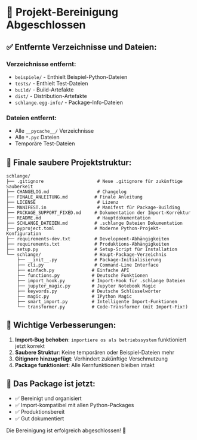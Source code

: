 # 🧹 Projekt-Bereinigung Abgeschlossen

## ✅ Entfernte Verzeichnisse und Dateien:

### Verzeichnisse entfernt:
- `beispiele/` - Enthielt Beispiel-Python-Dateien
- `tests/` - Enthielt Test-Dateien  
- `build/` - Build-Artefakte
- `dist/` - Distribution-Artefakte
- `schlange.egg-info/` - Package-Info-Dateien

### Dateien entfernt:
- Alle `__pycache__/` Verzeichnisse
- Alle `*.pyc` Dateien
- Temporäre Test-Dateien

## 📁 Finale saubere Projektstruktur:

```
schlange/
├── .gitignore                    # Neue .gitignore für zukünftige Sauberkeit
├── CHANGELOG.md                  # Changelog
├── FINALE_ANLEITUNG.md          # Finale Anleitung
├── LICENSE                       # Lizenz
├── MANIFEST.in                   # Manifest für Package-Building
├── PACKAGE_SUPPORT_FIXED.md     # Dokumentation der Import-Korrektur
├── README.md                     # Hauptdokumentation
├── SCHLANGE_DATEIEN.md          # .schlange Dateien Dokumentation
├── pyproject.toml               # Moderne Python-Projekt-Konfiguration
├── requirements-dev.txt         # Development-Abhängigkeiten
├── requirements.txt             # Produktions-Abhängigkeiten
├── setup.py                     # Setup-Script für Installation
└── schlange/                    # Haupt-Package-Verzeichnis
    ├── __init__.py              # Package-Initialisierung
    ├── cli.py                   # Command-Line Interface
    ├── einfach.py              # Einfache API
    ├── functions.py            # Deutsche Funktionen
    ├── import_hook.py          # Import-Hook für .schlange Dateien
    ├── jupyter_magic.py        # Jupyter Notebook Magic
    ├── keywords.py             # Deutsche Schlüsselwörter
    ├── magic.py                # IPython Magic
    ├── smart_import.py         # Intelligente Import-Funktionen
    └── transformer.py          # Code-Transformer (mit Import-Fix!)
```

## 🎯 Wichtige Verbesserungen:

1. **Import-Bug behoben**: `importiere os als betriebssystem` funktioniert jetzt korrekt
2. **Saubere Struktur**: Keine temporären oder Beispiel-Dateien mehr
3. **Gitignore hinzugefügt**: Verhindert zukünftige Verschmutzung
4. **Package funktioniert**: Alle Kernfunktionen bleiben intakt

## 🚀 Das Package ist jetzt:
- ✅ Bereinigt und organisiert
- ✅ Import-kompatibel mit allen Python-Packages
- ✅ Produktionsbereit
- ✅ Gut dokumentiert

Die Bereinigung ist erfolgreich abgeschlossen! 🎉
